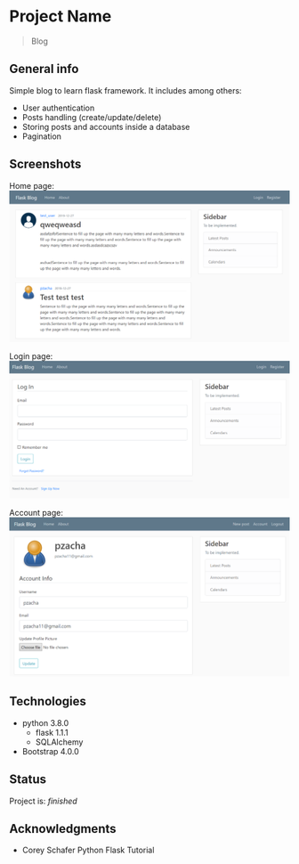 # Project Name
> Blog

## General info
Simple blog to learn flask framework. It includes among others:
* User authentication
* Posts handling (create/update/delete)
* Storing posts and accounts inside a database
* Pagination


## Screenshots
Home page:
![home](/img/home.PNG)

Login page:
![login](/img/login.PNG)

Account page:
![account](/img/account.PNG)

## Technologies
* python 3.8.0
	* flask 1.1.1
	* SQLAlchemy
* Bootstrap 4.0.0


## Status
Project is: _finished_

## Acknowledgments

* Corey Schafer Python Flask Tutorial
